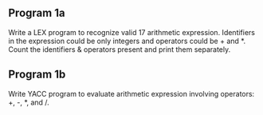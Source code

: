 <h2> Program 1a </h2>

Write a LEX program to recognize valid 17 arithmetic expression. Identifiers in the expression could be only integers and operators could be + and *. Count the identifiers & operators present and print them separately.

<u> </u>


<h2> Program 1b </h2>

Write YACC program to evaluate arithmetic expression involving operators: +, -, *, and /.
